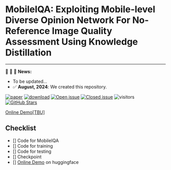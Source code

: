 # MobileIQA: Exploiting Mobile-level Diverse Opinion Network For No-Reference Image Quality Assessment Using Knowledge Distillation

---

:rocket:  :rocket: :rocket: **News:**
- To be updated...
- ✅ **August, 2024**: We created this repository.

[![paper](https://img.shields.io/badge/arXiv-Paper-green.svg)]()
[![download](https://img.shields.io/github/downloads/chencn2020/MobileIQA/total.svg)](https://github.com/chencn2020/MobileIQA/releases)
[![Open issue](https://img.shields.io/github/issues/chencn2020/MobileIQA)](https://github.com/chencn2020/MobileIQA/issues)
[![Closed issue](https://img.shields.io/github/issues-closed/chencn2020/MobileIQA)](https://github.com/chencn2020/MobileIQA/issues)
![visitors](https://visitor-badge.glitch.me/badge?page_id=chencn2020/MobileIQA)
[![GitHub Stars](https://img.shields.io/github/stars/chencn2020/MobileIQA?style=social)](https://github.com/chencn2020/MobileIQA)

[Online Demo[TBU]]()

## Checklist

- [] Code for MobileIQA
- [] Code for training
- [] Code for testing
- [] Checkpoint
- [] [Online Demo]() on huggingface
